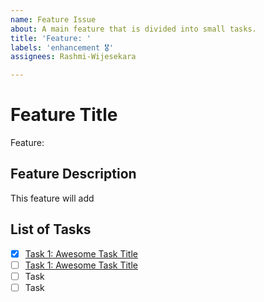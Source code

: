 ```yaml
---
name: Feature Issue
about: A main feature that is divided into small tasks.
title: 'Feature: '
labels: 'enhancement 🎖'
assignees: Rashmi-Wijesekara

---
```


# Feature Title

Feature: 

## Feature Description

This feature will add 

## List of Tasks

- [x] [Task 1: Awesome Task Title](https://github.com/username/repository-name/issues/1)
- [ ] [Task 1: Awesome Task Title](https://github.com/username/repository-name/issues/1)
- [ ] Task
- [ ] Task